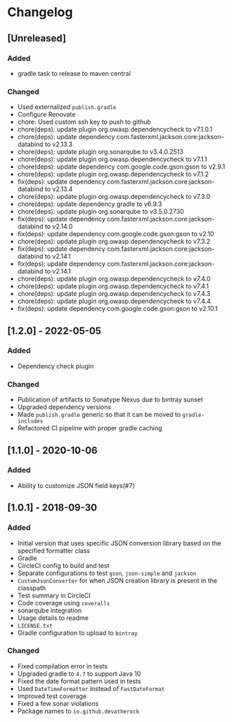 # Changelog

## [Unreleased]
### Added
- gradle task to release to maven central

### Changed
- Used externalized `publish.gradle`
- Configure Renovate
- chore: Used custom ssh key to push to github
- chore(deps): update plugin org.owasp.dependencycheck to v7.1.0.1
- chore(deps): update dependency com.fasterxml.jackson.core:jackson-databind to v2.13.3
- chore(deps): update plugin org.sonarqube to v3.4.0.2513
- chore(deps): update plugin org.owasp.dependencycheck to v7.1.1
- chore(deps): update dependency com.google.code.gson:gson to v2.9.1
- chore(deps): update plugin org.owasp.dependencycheck to v7.1.2
- fix(deps): update dependency com.fasterxml.jackson.core:jackson-databind to v2.13.4
- chore(deps): update plugin org.owasp.dependencycheck to v7.3.0
- chore(deps): update dependency gradle to v6.9.3
- chore(deps): update plugin org.sonarqube to v3.5.0.2730
- fix(deps): update dependency com.fasterxml.jackson.core:jackson-databind to v2.14.0
- fix(deps): update dependency com.google.code.gson:gson to v2.10
- chore(deps): update plugin org.owasp.dependencycheck to v7.3.2
- fix(deps): update dependency com.fasterxml.jackson.core:jackson-databind to v2.14.1
- fix(deps): update dependency com.fasterxml.jackson.core:jackson-databind to v2.14.1
- chore(deps): update plugin org.owasp.dependencycheck to v7.4.0
- chore(deps): update plugin org.owasp.dependencycheck to v7.4.1
- chore(deps): update plugin org.owasp.dependencycheck to v7.4.3
- chore(deps): update plugin org.owasp.dependencycheck to v7.4.4
- fix(deps): update dependency com.google.code.gson:gson to v2.10.1

## [1.2.0] - 2022-05-05
### Added
- Dependency check plugin

### Changed
- Publication of artifacts to Sonatype Nexus due to bintray sunset
- Upgraded dependency versions
- Made `publish.gradle` generic so that it can be moved to `gradle-includes`
- Refactored CI pipeline with proper gradle caching

## [1.1.0] - 2020-10-06
### Added
- Ability to customize JSON field keys(#7)

## [1.0.1] - 2018-09-30
### Added
- Initial version that uses specific JSON conversion library based on the specified formatter class
- Gradle
- CircleCI config to build and test
- Separate configurations to test `gson`, `json-simple` and `jackson`
- `CustomJsonConverter` for when JSON creation library is present in the classpath
- Test summary in CircleCI
- Code coverage using `coveralls`
- sonarqube integration
- Usage details to readme
- `LICENSE.txt`
- Gradle configuration to upload to `bintray`

### Changed
- Fixed compilation error in tests
- Upgraded gradle to `4.7` to support Java 10
- Fixed the date format pattern used in tests
- Used `DateTimeFormatter` instead of `FastDateFormat`
- Improved test coverage
- Fixed a few sonar violations
- Package names to `io.github.devatherock`